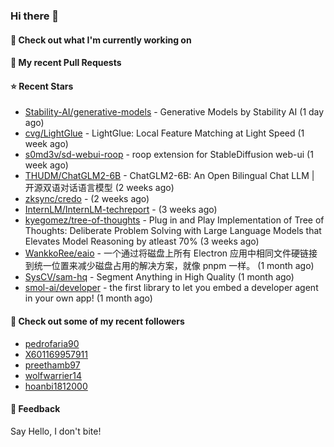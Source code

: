### Hi there 👋

#### 👷 Check out what I'm currently working on

#### 🔨 My recent Pull Requests


#### ⭐ Recent Stars

- [Stability-AI/generative-models](https://github.com/Stability-AI/generative-models) - Generative Models by Stability AI (1 day ago)
- [cvg/LightGlue](https://github.com/cvg/LightGlue) - LightGlue: Local Feature Matching at Light Speed (1 week ago)
- [s0md3v/sd-webui-roop](https://github.com/s0md3v/sd-webui-roop) - roop extension for StableDiffusion web-ui (1 week ago)
- [THUDM/ChatGLM2-6B](https://github.com/THUDM/ChatGLM2-6B) - ChatGLM2-6B: An Open Bilingual Chat LLM | 开源双语对话语言模型 (2 weeks ago)
- [zksync/credo](https://github.com/zksync/credo) -  (2 weeks ago)
- [InternLM/InternLM-techreport](https://github.com/InternLM/InternLM-techreport) -  (3 weeks ago)
- [kyegomez/tree-of-thoughts](https://github.com/kyegomez/tree-of-thoughts) - Plug in and Play Implementation of Tree of Thoughts: Deliberate Problem Solving with Large Language Models that Elevates Model Reasoning by atleast 70%  (3 weeks ago)
- [WankkoRee/eaio](https://github.com/WankkoRee/eaio) - 一个通过将磁盘上所有 Electron 应用中相同文件硬链接到统一位置来减少磁盘占用的解决方案，就像 pnpm 一样。 (1 month ago)
- [SysCV/sam-hq](https://github.com/SysCV/sam-hq) - Segment Anything in High Quality (1 month ago)
- [smol-ai/developer](https://github.com/smol-ai/developer) - the first library to let you embed a developer agent in your own app! (1 month ago)

#### 👯 Check out some of my recent followers

- [pedrofaria90](https://github.com/pedrofaria90)
- [X601169957911](https://github.com/X601169957911)
- [preethamb97](https://github.com/preethamb97)
- [wolfwarrier14](https://github.com/wolfwarrier14)
- [hoanbi1812000](https://github.com/hoanbi1812000)

#### 💬 Feedback

Say Hello, I don't bite!